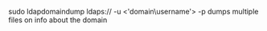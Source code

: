 sudo ldapdomaindump ldaps://<DC-P address> -u <'domain\username'> -p <userpassword>
	dumps multiple files on info about the domain
	